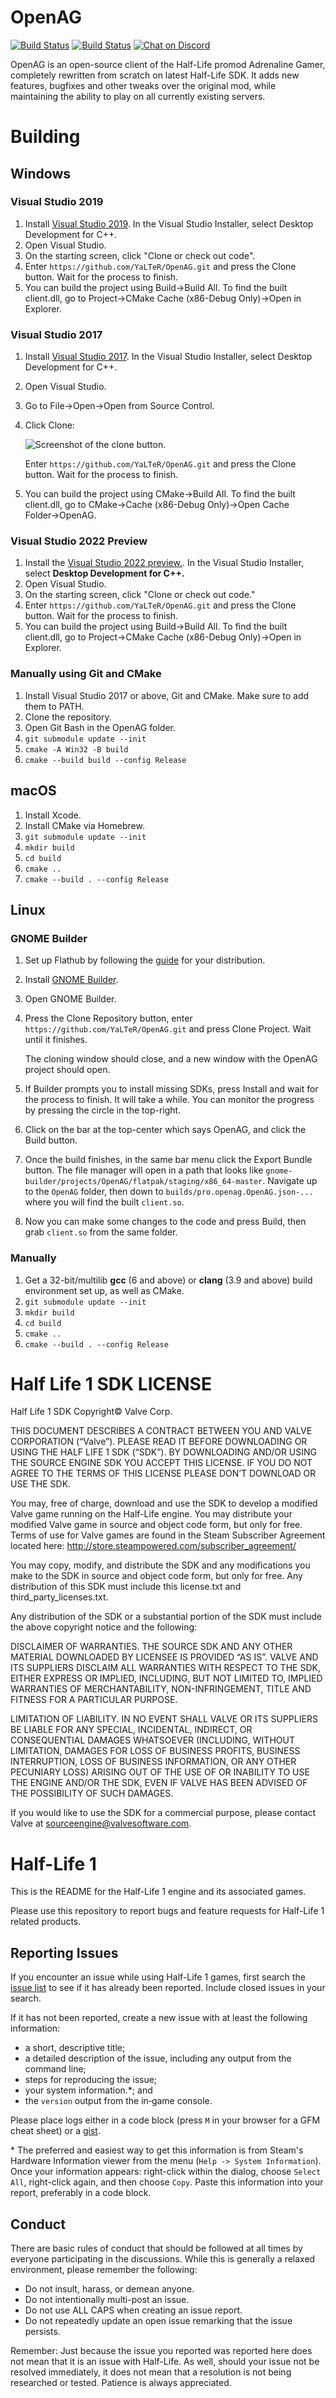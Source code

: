 ﻿OpenAG
======================
[![Build Status](https://github.com/YaLTeR/OpenAG/workflows/CI/badge.svg?branch=master)](https://github.com/YaLTeR/OpenAG/actions?query=branch:master)
[![Build Status](https://travis-ci.org/YaLTeR/OpenAG.svg?branch=master)](https://travis-ci.org/YaLTeR/OpenAG)
[![Chat on Discord](https://discordapp.com/api/guilds/252168904359542784/widget.png)](https://discord.gg/jCYhYNH)

OpenAG is an open-source client of the Half-Life promod Adrenaline Gamer, completely rewritten from scratch on latest Half-Life SDK. It adds new features, bugfixes and other tweaks over the original mod, while maintaining the ability to play on all currently existing servers.

# Building
## Windows
### Visual Studio 2019
1. Install [Visual Studio 2019](https://my.visualstudio.com/Downloads?q=Visual%20Studio%20Community%202019). In the Visual Studio Installer, select Desktop Development for C++.
1. Open Visual Studio.
1. On the starting screen, click "Clone or check out code".
1. Enter `https://github.com/YaLTeR/OpenAG.git` and press the Clone button. Wait for the process to finish.
1. You can build the project using Build→Build All. To find the built client.dll, go to Project→CMake Cache (x86-Debug Only)→Open in Explorer.

### Visual Studio 2017
1. Install [Visual Studio 2017](https://my.visualstudio.com/Downloads?q=Visual%20Studio%20Community%202017). In the Visual Studio Installer, select Desktop Development for C++.
1. Open Visual Studio.
1. Go to File→Open→Open from Source Control.
1. Click Clone:

    ![Screenshot of the clone button.](https://user-images.githubusercontent.com/1794388/77243489-8e90ea00-6c1b-11ea-8000-09d576266162.png)

    Enter `https://github.com/YaLTeR/OpenAG.git` and press the Clone button. Wait for the process to finish.
1. You can build the project using CMake→Build All. To find the built client.dll, go to CMake→Cache (x86-Debug Only)→Open Cache Folder→OpenAG.

### Visual Studio 2022 Preview
1. Install the [Visual Studio 2022 preview.](https://visualstudio.microsoft.com/vs/preview/vs2022/#download-preview). In the Visual Studio Installer, select **Desktop Development for C++.**
2. Open Visual Studio.
3. On the starting screen, click "Clone or check out code."
4. Enter `https://github.com/YaLTeR/OpenAG.git` and press the Clone button. Wait for the process to finish.
5. You can build the project using Build→Build All. To find the built client.dll, go to Project→CMake Cache (x86-Debug Only)→Open in Explorer.

### Manually using Git and CMake
1. Install Visual Studio 2017 or above, Git and CMake. Make sure to add them to PATH.
1. Clone the repository.
1. Open Git Bash in the OpenAG folder.
1. `git submodule update --init`
1. `cmake -A Win32 -B build`
1. `cmake --build build --config Release`

## macOS
1. Install Xcode.
2. Install CMake via Homebrew.
3. `git submodule update --init`
4. `mkdir build`
5. `cd build`
6. `cmake ..`
7. `cmake --build . --config Release`

## Linux
### GNOME Builder
1. Set up Flathub by following the [guide](https://flatpak.org/setup/) for your distribution.
1. Install [GNOME Builder](https://flathub.org/apps/details/org.gnome.Builder).
1. Open GNOME Builder.
1. Press the Clone Repository button, enter `https://github.com/YaLTeR/OpenAG.git` and press Clone Project. Wait until it finishes.

   The cloning window should close, and a new window with the OpenAG project should open.
1. If Builder prompts you to install missing SDKs, press Install and wait for the process to finish. It will take a while. You can monitor the progress by pressing the circle in the top-right.
1. Click on the bar at the top-center which says OpenAG, and click the Build button.
1. Once the build finishes, in the same bar menu click the Export Bundle button. The file manager will open in a path that looks like `gnome-builder/projects/OpenAG/flatpak/staging/x86_64-master`. Navigate up to the `OpenAG` folder, then down to `builds/pro.openag.OpenAG.json-...` where you will find the built `client.so`.
1. Now you can make some changes to the code and press Build, then grab `client.so` from the same folder.

### Manually
1. Get a 32-bit/multilib **gcc** (6 and above) or **clang** (3.9 and above) build environment set up, as well as CMake.
2. `git submodule update --init`
3. `mkdir build`
4. `cd build`
5. `cmake ..`
6. `cmake --build . --config Release`

Half Life 1 SDK LICENSE
======================

Half Life 1 SDK Copyright© Valve Corp.  

THIS DOCUMENT DESCRIBES A CONTRACT BETWEEN YOU AND VALVE CORPORATION (“Valve”).  PLEASE READ IT BEFORE DOWNLOADING OR USING THE HALF LIFE 1 SDK (“SDK”). BY DOWNLOADING AND/OR USING THE SOURCE ENGINE SDK YOU ACCEPT THIS LICENSE. IF YOU DO NOT AGREE TO THE TERMS OF THIS LICENSE PLEASE DON’T DOWNLOAD OR USE THE SDK.

You may, free of charge, download and use the SDK to develop a modified Valve game running on the Half-Life engine.  You may distribute your modified Valve game in source and object code form, but only for free. Terms of use for Valve games are found in the Steam Subscriber Agreement located here: http://store.steampowered.com/subscriber_agreement/ 

You may copy, modify, and distribute the SDK and any modifications you make to the SDK in source and object code form, but only for free.  Any distribution of this SDK must include this license.txt and third_party_licenses.txt.  
 
Any distribution of the SDK or a substantial portion of the SDK must include the above copyright notice and the following: 

DISCLAIMER OF WARRANTIES.  THE SOURCE SDK AND ANY OTHER MATERIAL DOWNLOADED BY LICENSEE IS PROVIDED “AS IS”.  VALVE AND ITS SUPPLIERS DISCLAIM ALL WARRANTIES WITH RESPECT TO THE SDK, EITHER EXPRESS OR IMPLIED, INCLUDING, BUT NOT LIMITED TO, IMPLIED WARRANTIES OF MERCHANTABILITY, NON-INFRINGEMENT, TITLE AND FITNESS FOR A PARTICULAR PURPOSE.  

LIMITATION OF LIABILITY.  IN NO EVENT SHALL VALVE OR ITS SUPPLIERS BE LIABLE FOR ANY SPECIAL, INCIDENTAL, INDIRECT, OR CONSEQUENTIAL DAMAGES WHATSOEVER (INCLUDING, WITHOUT LIMITATION, DAMAGES FOR LOSS OF BUSINESS PROFITS, BUSINESS INTERRUPTION, LOSS OF BUSINESS INFORMATION, OR ANY OTHER PECUNIARY LOSS) ARISING OUT OF THE USE OF OR INABILITY TO USE THE ENGINE AND/OR THE SDK, EVEN IF VALVE HAS BEEN ADVISED OF THE POSSIBILITY OF SUCH DAMAGES.  
 
 
If you would like to use the SDK for a commercial purpose, please contact Valve at sourceengine@valvesoftware.com.


Half-Life 1
======================

This is the README for the Half-Life 1 engine and its associated games.

Please use this repository to report bugs and feature requests for Half-Life 1 related products.

Reporting Issues
----------------

If you encounter an issue while using Half-Life 1 games, first search the [issue list](https://github.com/ValveSoftware/halflife/issues) to see if it has already been reported. Include closed issues in your search.

If it has not been reported, create a new issue with at least the following information:

- a short, descriptive title;
- a detailed description of the issue, including any output from the command line;
- steps for reproducing the issue;
- your system information.\*; and
- the `version` output from the in‐game console.

Please place logs either in a code block (press `M` in your browser for a GFM cheat sheet) or a [gist](https://gist.github.com).

\* The preferred and easiest way to get this information is from Steam's Hardware Information viewer from the menu (`Help -> System Information`). Once your information appears: right-click within the dialog, choose `Select All`, right-click again, and then choose `Copy`. Paste this information into your report, preferably in a code block.

Conduct
-------


There are basic rules of conduct that should be followed at all times by everyone participating in the discussions.  While this is generally a relaxed environment, please remember the following:

- Do not insult, harass, or demean anyone.
- Do not intentionally multi-post an issue.
- Do not use ALL CAPS when creating an issue report.
- Do not repeatedly update an open issue remarking that the issue persists.

Remember: Just because the issue you reported was reported here does not mean that it is an issue with Half-Life.  As well, should your issue not be resolved immediately, it does not mean that a resolution is not being researched or tested.  Patience is always appreciated.
